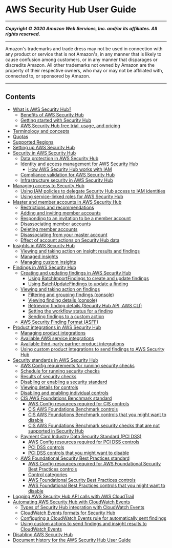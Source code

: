 # AWS Security Hub User Guide

-----
*****Copyright &copy; 2020 Amazon Web Services, Inc. and/or its affiliates. All rights reserved.*****

-----
Amazon's trademarks and trade dress may not be used in 
     connection with any product or service that is not Amazon's, 
     in any manner that is likely to cause confusion among customers, 
     or in any manner that disparages or discredits Amazon. All other 
     trademarks not owned by Amazon are the property of their respective
     owners, who may or may not be affiliated with, connected to, or 
     sponsored by Amazon.

-----
## Contents
+ [What is AWS Security Hub?](what-is-securityhub.md)
   + [Benefits of AWS Security Hub](securityhub-benefits.md)
   + [Getting started with Security Hub](securityhub-get-started.md)
   + [AWS Security Hub free trial, usage, and pricing](securityhub-free-trial.md)
+ [Terminology and concepts](securityhub-concepts.md)
+ [Quotas](securityhub_limits.md)
+ [Supported Regions](securityhub-regions.md)
+ [Setting up AWS Security Hub](securityhub-settingup.md)
+ [Security in AWS Security Hub](security.md)
   + [Data protection in AWS Security Hub](data-protection.md)
   + [Identity and access management for AWS Security Hub](security-iam.md)
      + [How AWS Security Hub works with IAM](security_iam_service-with-iam.md)
   + [Compliance validation for AWS Security Hub](SERVICENAME-compliance.md)
   + [Infrastructure security in AWS Security Hub](infrastructure-security.md)
+ [Managing access to Security Hub](securityhub-access.md)
   + [Using IAM policies to delegate Security Hub access to IAM identities](securityhub-user-access.md)
   + [Using service-linked roles for AWS Security Hub](using-service-linked-roles.md)
+ [Master and member accounts in AWS Security Hub](securityhub-accounts.md)
   + [Restrictions and recommendations](securityhub-account-restrictions-recommendations.md)
   + [Adding and inviting member accounts](securityhub-accounts-add-invite.md)
   + [Responding to an invitation to be a member account](securityhub-invitation-respond.md)
   + [Disassociating member accounts](securityhub-disassociate-members.md)
   + [Deleting member accounts](securityhub-delete-member-accounts.md)
   + [Disassociating from your master account](securityhub-disassociate-from-master.md)
   + [Effect of account actions on Security Hub data](securityhub-data-retention.md)
+ [Insights in AWS Security Hub](securityhub-insights.md)
   + [Viewing and taking action on insight results and findings](securityhub-insights-view-take-action.md)
   + [Managed insights](securityhub-managed-insights.md)
   + [Managing custom insights](securityhub-custom-insights.md)
+ [Findings in AWS Security Hub](securityhub-findings.md)
   + [Creating and updating findings in AWS Security Hub](securityhub-findings-update-types.md)
      + [Using BatchImportFindings to create and update findings](finding-update-batchimportfindings.md)
      + [Using BatchUpdateFindings to update a finding](finding-update-batchupdatefindings.md)
   + [Viewing and taking action on findings](securityhub-managing-findings.md)
      + [Filtering and grouping findings (console)](findings-filtering-grouping.md)
      + [Viewing finding details (console)](finding-view-details.md)
      + [Retrieving finding details (Security Hub API, AWS CLI)](finding-retrieve-api-cli.md)
      + [Setting the workflow status for a finding](finding-workflow-status.md)
      + [Sending findings to a custom action](finding-send-to-custom-action.md)
   + [AWS Security Finding Format (ASFF)](securityhub-findings-format.md)
+ [Product integrations in AWS Security Hub](securityhub-findings-providers.md)
   + [Managing product integrations](securityhub-integrations-managing.md)
   + [Available AWS service integrations](securityhub-internal-providers.md)
   + [Available third-party partner product integrations](securityhub-partner-providers.md)
   + [Using custom product integrations to send findings to AWS Security Hub](securityhub-custom-providers.md)
+ [Security standards in AWS Security Hub](securityhub-standards.md)
   + [AWS Config requirements for running security checks](securityhub-standards-awsconfigrules.md)
   + [Schedule for running security checks](securityhub-standards-schedule.md)
   + [Results of security checks](securityhub-standards-results.md)
   + [Disabling or enabling a security standard](securityhub-standards-enable-disable.md)
   + [Viewing details for controls](securityhub-standards-view-controls.md)
   + [Disabling and enabling individual controls](securityhub-standards-enable-disable-controls.md)
   + [CIS AWS Foundations Benchmark standard](securityhub-standards-cis.md)
      + [AWS Config resources required for CIS controls](securityhub-standards-cis-config-resources.md)
      + [CIS AWS Foundations Benchmark controls](securityhub-cis-controls.md)
      + [CIS AWS Foundations Benchmark controls that you might want to disable](securityhub-standards-cis-to-disable.md)
      + [CIS AWS Foundations Benchmark security checks that are not supported in Security Hub](securityhub-standards-cis-checks-not-supported.md)
   + [Payment Card Industry Data Security Standard (PCI DSS)](securityhub-standards-pcidss.md)
      + [AWS Config resources required for PCI DSS controls](securityhub-standards-pci-config-resources.md)
      + [PCI DSS controls](securityhub-pci-controls.md)
      + [PCI DSS controls that you might want to disable](securityhub-standards-pcidss-to-disable.md)
   + [AWS Foundational Security Best Practices standard](securityhub-standards-fsbp.md)
      + [AWS Config resources required for AWS Foundational Security Best Practices controls](standards-fsbp-config-resources.md)
      + [Control categories](control-categories.md)
      + [AWS Foundational Security Best Practices controls](securityhub-standards-fsbp-controls.md)
      + [AWS Foundational Best Practices controls that you might want to disable](securityhub-standards-fsbp-to-disable.md)
+ [Logging AWS Security Hub API calls with AWS CloudTrail](securityhub-ct.md)
+ [Automating AWS Security Hub with CloudWatch Events](securityhub-cloudwatch-events.md)
   + [Types of Security Hub integration with CloudWatch Events](securityhub-cwe-integration-types.md)
   + [CloudWatch Events formats for Security Hub](securityhub-cwe-event-formats.md)
   + [Configuring a CloudWatch Events rule for automatically sent findings](securityhub-cwe-all-findings.md)
   + [Using custom actions to send findings and insight results to CloudWatch Events](securityhub-cwe-custom-actions.md)
+ [Disabling AWS Security Hub](securityhub-disable.md)
+ [Document history for the AWS Security Hub User Guide](doc-history.md)